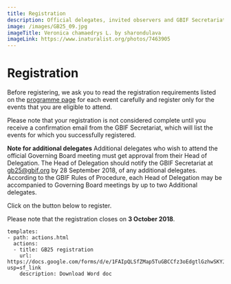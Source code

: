 ```yaml
---
title: Registration
description: Official delegates, invited observers and GBIF Secretariat staff must register in advance to attend GB25.
image: /images/GB25_09.jpg
imageTitle: Veronica chamaedrys L. by sharondulava 
imageLink: https://www.inaturalist.org/photos/7463905
---
```

# Registration

Before registering, we ask you to read the registration requirements listed on the [programme page](../programme/) for each event carefully and register only for the events that you are eligible to attend.

Please note that your registration is not considered complete until you receive a confirmation email from the GBIF Secretariat, which will list the events for which you successfully registered.

**Note for additional delegates**
Additional delegates who wish to attend the official Governing Board meeting must get approval from their Head of Delegation. The Head of Delegation should notify the GBIF Secretariat at [gb25@gbif.org](mailto:gb25@gbif.org) by 28 September 2018, of any additional delegates. According to the GBIF Rules of Procedure, each Head of Delegation may be accompanied to Governing Board meetings by up to two Additional delegates. 

Click on the button below to register. 

Please note that the registration closes on **3 October 2018**.

```styledYaml
templates:
- path: actions.html
  actions:
  - title: GB25 registration
    url: https://docs.google.com/forms/d/e/1FAIpQLSfZMap5TuGBCCfz3oEdgtlGzhwSKYJckO6hZcNou_MnmxGktA/viewform?usp=sf_link
    description: Download Word doc
```


